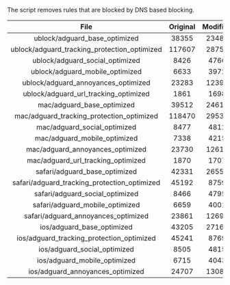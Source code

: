 The script removes rules that are blocked by DNS based blocking.


| File | Original | Modified |
|:----:|:-----:|:-----:|
| ublock/adguard_base_optimized | 38355 | 23485 |
| ublock/adguard_tracking_protection_optimized | 117607 | 28755 |
| ublock/adguard_social_optimized | 8426 | 4766 |
| ublock/adguard_mobile_optimized | 6633 | 3972 |
| ublock/adguard_annoyances_optimized | 23283 | 12390 |
| ublock/adguard_url_tracking_optimized | 1861 | 1698 |
| mac/adguard_base_optimized | 39512 | 24617 |
| mac/adguard_tracking_protection_optimized | 118470 | 29539 |
| mac/adguard_social_optimized | 8477 | 4812 |
| mac/adguard_mobile_optimized | 7338 | 4215 |
| mac/adguard_annoyances_optimized | 23730 | 12615 |
| mac/adguard_url_tracking_optimized | 1870 | 1707 |
| safari/adguard_base_optimized | 42331 | 26556 |
| safari/adguard_tracking_protection_optimized | 45192 | 8759 |
| safari/adguard_social_optimized | 8466 | 4795 |
| safari/adguard_mobile_optimized | 6659 | 4001 |
| safari/adguard_annoyances_optimized | 23861 | 12694 |
| ios/adguard_base_optimized | 43205 | 27165 |
| ios/adguard_tracking_protection_optimized | 45241 | 8769 |
| ios/adguard_social_optimized | 8505 | 4815 |
| ios/adguard_mobile_optimized | 6715 | 4043 |
| ios/adguard_annoyances_optimized | 24707 | 13085 |